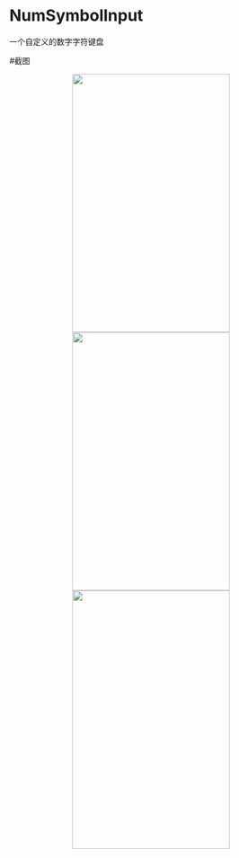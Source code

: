 # NumSymbolInput
一个自定义的数字字符键盘


#截图
<div align="center">
<img src="https://raw.githubusercontent.com/nealkafuly/NumSymbolInput/master/screencap/01.png" height="460" width="280" >
<img src="https://raw.githubusercontent.com/nealkafuly/NumSymbolInput/master/screencap/02.png" height="460" width="280" >
<img src="https://raw.githubusercontent.com/nealkafuly/NumSymbolInput/master/screencap/03.png" height="460" width="280" >
</div>
